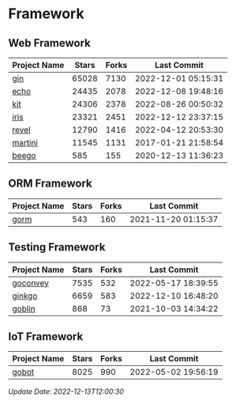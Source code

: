 # Framework

## Web Framework
| Project Name | Stars | Forks | Last Commit |
| ------------ | ----- | ----- | ----------- |
| [gin](https://github.com/gin-gonic/gin) | 65028 | 7130 | 2022-12-01 05:15:31 |
| [echo](https://github.com/labstack/echo) | 24435 | 2078 | 2022-12-08 19:48:16 |
| [kit](https://github.com/go-kit/kit) | 24306 | 2378 | 2022-08-26 00:50:32 |
| [iris](https://github.com/kataras/iris) | 23321 | 2451 | 2022-12-12 23:37:15 |
| [revel](https://github.com/revel/revel) | 12790 | 1416 | 2022-04-12 20:53:30 |
| [martini](https://github.com/go-martini/martini) | 11545 | 1131 | 2017-01-21 21:58:54 |
| [beego](https://github.com/astaxie/beego) | 585 | 155 | 2020-12-13 11:36:23 |

## ORM Framework
| Project Name | Stars | Forks | Last Commit |
| ------------ | ----- | ----- | ----------- |
| [gorm](https://github.com/jinzhu/gorm) | 543 | 160 | 2021-11-20 01:15:37 |

## Testing Framework
| Project Name | Stars | Forks | Last Commit |
| ------------ | ----- | ----- | ----------- |
| [goconvey](https://github.com/smartystreets/goconvey) | 7535 | 532 | 2022-05-17 18:39:55 |
| [ginkgo](https://github.com/onsi/ginkgo) | 6659 | 583 | 2022-12-10 16:48:20 |
| [goblin](https://github.com/franela/goblin) | 868 | 73 | 2021-10-03 14:34:22 |

## IoT Framework
| Project Name | Stars | Forks | Last Commit |
| ------------ | ----- | ----- | ----------- |
| [gobot](https://github.com/hybridgroup/gobot) | 8025 | 990 | 2022-05-02 19:56:19 |

*Update Date: 2022-12-13T12:00:30*
